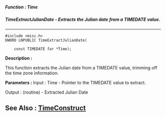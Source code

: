##### Function : Time
##### TimeExtractJulianDate - Extracts the Julian date from a TIMEDATE value.
---
```
#include <misc.h>
DWORD LNPUBLIC TimeExtractJulianDate(

	const TIMEDATE far *Time);
```
**Description :**

This function extracts the Julian date from a TIMEDATE value, trimming off the 
time zone information.

**Parameters :**
Input :
Time  -  Pointer to the TIMEDATE value to extract.

Output :
(routine)  -  Extracted Julian Date



**See Also :**
[TimeConstruct](/reference/Func/TimeConstruct)
---
